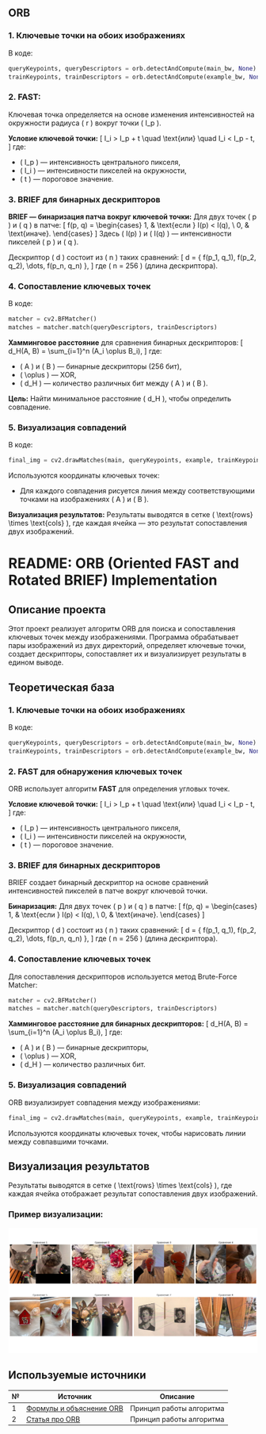 ## ORB
### 1. **Ключевые точки на обоих изображениях**
В коде:
```python
queryKeypoints, queryDescriptors = orb.detectAndCompute(main_bw, None)
trainKeypoints, trainDescriptors = orb.detectAndCompute(example_bw, None)
```

### 2.  **FAST**:
Ключевая точка определяется на основе изменения интенсивностей на окружности радиуса \( r \) вокруг точки \( I_p \).

**Условие ключевой точки:**
\[
I_i > I_p + t \quad \text{или} \quad I_i < I_p - t,
\]
где:
- \( I_p \) — интенсивность центрального пикселя,
- \( I_i \) — интенсивности пикселей на окружности,
- \( t \) — пороговое значение.



### 3. **BRIEF для бинарных дескрипторов**
**BRIEF — бинаризация патча вокруг ключевой точки:**
Для двух точек \( p \) и \( q \) в патче:
\[
f(p, q) =
\begin{cases} 
1, & \text{если } I(p) < I(q), \\ 
0, & \text{иначе}.
\end{cases}
\]
Здесь \( I(p) \) и \( I(q) \) — интенсивности пикселей \( p \) и \( q \).

Дескриптор \( d \) состоит из \( n \) таких сравнений:
\[
d = \{ f(p_1, q_1), f(p_2, q_2), \dots, f(p_n, q_n) \},
\]
где \( n = 256 \) (длина дескриптора).


### 4. **Сопоставление ключевых точек**
В коде:
```python
matcher = cv2.BFMatcher()
matches = matcher.match(queryDescriptors, trainDescriptors)
```

**Хамминговое расстояние** для сравнения бинарных дескрипторов:
\[
d_H(A, B) = \sum_{i=1}^n (A_i \oplus B_i),
\]
где:
- \( A \) и \( B \) — бинарные дескрипторы (256 бит),
- \( \oplus \) — XOR,
- \( d_H \) — количество различных бит между \( A \) и \( B \).

**Цель:**
Найти минимальное расстояние \( d_H \), чтобы определить совпадение.



### 5. **Визуализация совпадений**
В коде:
```python
final_img = cv2.drawMatches(main, queryKeypoints, example, trainKeypoints, matches[:20], None)
```

Используются координаты ключевых точек:
- Для каждого совпадения рисуется линия между соответствующими точками на изображениях \( A \) и \( B \).



**Визуализация результатов:**
Результаты выводятся в сетке \( \text{rows} \times \text{cols} \), где каждая ячейка — это результат сопоставления двух изображений.




# README: ORB (Oriented FAST and Rotated BRIEF) Implementation

## Описание проекта

Этот проект реализует алгоритм ORB для поиска и сопоставления ключевых точек между изображениями. Программа обрабатывает пары изображений из двух директорий, определяет ключевые точки, создает дескрипторы, сопоставляет их и визуализирует результаты в едином выводе.



## Теоретическая база

### 1. **Ключевые точки на обоих изображениях**
В коде:
```python
queryKeypoints, queryDescriptors = orb.detectAndCompute(main_bw, None)
trainKeypoints, trainDescriptors = orb.detectAndCompute(example_bw, None)
```



### 2. **FAST для обнаружения ключевых точек**
ORB использует алгоритм **FAST** для определения угловых точек.

**Условие ключевой точки:**
\[
I_i > I_p + t \quad \text{или} \quad I_i < I_p - t,
\]
где:
- \( I_p \) — интенсивность центрального пикселя,
- \( I_i \) — интенсивности пикселей на окружности,
- \( t \) — пороговое значение.



### 3. **BRIEF для бинарных дескрипторов**
BRIEF создает бинарный дескриптор на основе сравнений интенсивностей пикселей в патче вокруг ключевой точки.

**Бинаризация:**
Для двух точек \( p \) и \( q \) в патче:
\[
f(p, q) =
\begin{cases} 
1, & \text{если } I(p) < I(q), \\ 
0, & \text{иначе}.
\end{cases}
\]

Дескриптор \( d \) состоит из \( n \) таких сравнений:
\[
d = \{ f(p_1, q_1), f(p_2, q_2), \dots, f(p_n, q_n) \},
\]
где \( n = 256 \) (длина дескриптора).


### 4. **Сопоставление ключевых точек**
Для сопоставления дескрипторов используется метод Brute-Force Matcher:
```python
matcher = cv2.BFMatcher()
matches = matcher.match(queryDescriptors, trainDescriptors)
```

**Хамминговое расстояние для бинарных дескрипторов:**
\[
d_H(A, B) = \sum_{i=1}^n (A_i \oplus B_i),
\]
где:
- \( A \) и \( B \) — бинарные дескрипторы,
- \( \oplus \) — XOR,
- \( d_H \) — количество различных бит.



### 5. **Визуализация совпадений**
ORB визуализирует совпадения между изображениями:
```python
final_img = cv2.drawMatches(main, queryKeypoints, example, trainKeypoints, matches[:20], None)
```

Используются координаты ключевых точек, чтобы нарисовать линии между совпавшими точками.


## Визуализация результатов
Результаты выводятся в сетке \( \text{rows} \times \text{cols} \), где каждая ячейка отображает результат сопоставления двух изображений.

### Пример визуализации:
![Пример визуализации](Figure_1.png)



## Используемые источники

| №  | Источник                                                                                 | Описание                                   |
|----|------------------------------------------------------------------------------------------|-------------------------------------------|
| 1  | [Формулы и объяснение ORB](https://medium.com/@imhongxiaohui/explanation-of-orb-in-point-feature-extraction-1cdd9b82655a)       | Принцип работы алгоритма |
| 2  | [Статья про ORB](https://habr.com/ru/articles/414459/) | Принцип работы алгоритма    |


